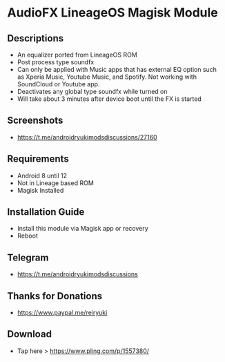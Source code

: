 # AudioFX LineageOS Magisk Module

## Descriptions
- An equalizer ported from LineageOS ROM
- Post process type soundfx
- Can only be applied with Music apps that has external EQ option such as Xperia Music, Youtube Music, and Spotify. Not working with SoundCloud or Youtube app.
- Deactivates any global type soundfx while turned on
- Will take about 3 minutes after device boot until the FX is started

## Screenshots
- https://t.me/androidryukimodsdiscussions/27160

## Requirements
- Android 8 until 12
- Not in Lineage based ROM
- Magisk Installed

## Installation Guide
- Install this module via Magisk app or recovery
- Reboot

## Telegram
- https://t.me/androidryukimodsdiscussions

## Thanks for Donations
- https://www.paypal.me/reiryuki

## Download
- Tap here > https://www.pling.com/p/1557380/
